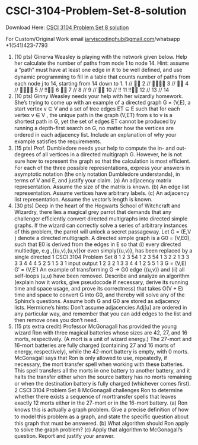 # CSCI-3104-Problem-Set-8-solution

Download Here: [CSCI 3104 Problem Set 8 solution](https://jarviscodinghub.com/assignment/csci-3104-problem-set-8-solution/)

For Custom/Original Work email jarviscodinghub@gmail.com/whatsapp +1(541)423-7793

1. (10 pts) Ginerva Weasley is playing with the network given below. Help her calculate the number of paths from node 1 to node 14. Hint: assume a “path” must have at least one edge in it to be well deﬁned, and use dynamic programming to ﬁll in a table that counts number of paths from each node j to 14, starting from 14 down to 1.
1 //

2 //

3 //

4 //

5 //
!!
6

7 // 8 // 9 //

10 //
!!
11
!! 12 // 13 // 14
2. (10 pts) Ginny Weasley needs your help with her wizardly homework. She’s trying to come up with an example of a directed graph G = (V,E), a start vertex v ∈ V and a set of tree edges ET ⊆ E such that for each vertex v ∈ V , the unique path in the graph (V,ET) from s to v is a shortest path in G, yet the set of edges ET cannot be produced by running a depth-ﬁrst search on G, no matter how the vertices are ordered in each adjacency list. Include an explanation of why your example satisﬁes the requirements.
3. (15 pts) Prof. Dumbledore needs your help to compute the in- and out-degrees of all vertices in a directed multigraph G. However, he is not sure how to represent the graph so that the calculation is most eﬃcient. For each of the three possible representations, express your answers in asymptotic notation (the only notation Dumbledore understands), in terms of V and E, and justify your claim.
(a) An adjacency matrix representation. Assume the size of the matrix is known. (b) An edge list representation. Assume vertices have arbitrary labels. (c) An adjacency list representation. Assume the vector’s length is known.
4. (30 pts) Deep in the heart of the Hogwarts School of Witchcraft and Wizardry, there lies a magical grey parrot that demands that any challenger eﬃciently convert directed multigraphs into directed simple graphs. If the wizard can correctly solve a series of arbitrary instances of this problem, the parrot will unlock a secret passageway. Let G = (E,V ) denote a directed multigraph. A directed simple graph is a G0 = (V,E0), such that E0 is derived from the edges in E so that (i) every directed multiedge, e.g.,{(u,v),(u,v)}or even simply{(u,v)}, has been replaced by a single directed
1
CSCI 3104 Problem Set 8
1 2 3
54
1 2 3
54
1 3 2 2 1 3 3 3 3 4 4 4 5 2 5 1 5 3 1
input output
1 2 3 2 1 3 3 4 4 1 2 5 5 1 3
G = (V,E) G′ = (V,E′)
An example of transforming G → G0
edge {(u,v)} and (ii) all self-loops (u,u) have been removed.
Describe and analyze an algorithm (explain how it works, give pseudocode if necessary, derive its running time and space usage, and prove its correctness) that takes O(V + E) time and space to convert G into G0, and thereby will solve any of the Sphinx’s questions. Assume both G and G0 are stored as adjacency lists. Hermione’s hints: Don’t assume adjacencies Adj[u] are ordered in any particular way, and remember that you can add edges to the list and then remove ones you don’t need.
5. (15 pts extra credit) Professor McGonagall has provided the young wizard Ron with three magical batteries whose sizes are 42, 27, and 16 morts, respectively. (A mort is a unit of wizard energy.) The 27-mort and 16-mort batteries are fully charged (containing 27 and 16 morts of energy, respectively), while the 42-mort battery is empty, with 0 morts. McGonagall says that Ron is only allowed to use, repeatedly, if necessary, the mort transfer spell when working with these batteries. This spell transfers all the morts in one battery to another battery, and it halts the transfer either when the source battery has no morts remaining or when the destination battery is fully charged (whichever comes ﬁrst).
2
CSCI 3104 Problem Set 8
McGonagall challenges Ron to determine whether there exists a sequence of morttransfer spells that leaves exactly 12 morts either in the 27-mort or in the 16-mort battery.
(a) Ron knows this is actually a graph problem. Give a precise deﬁnition of how to model this problem as a graph, and state the speciﬁc question about this graph that must be answered. (b) What algorithm should Ron apply to solve the graph problem? (c) Apply that algorithm to McGonagall’s question. Report and justify your answer.


